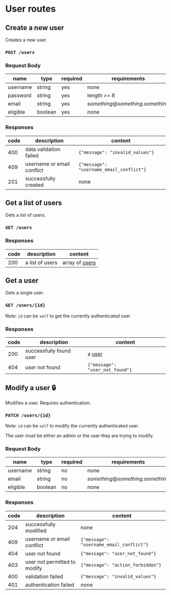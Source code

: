 # User routes

## Create a new user
Creates a new user.
### `POST /users`
### Request Body
|name|type|required|requirements|
|----|----|--------|------------|
|username|string |yes|none|
|password|string|yes|length >= 8|
|email|string|yes|_something_@_something_._something_|
|eligible|boolean|yes|none|
### Responses
|code|description|content|
|----|-----------|-------|
|400 |data validation failed|`{"message": "invalid_values"}`|
|409 |username or email conflict|`{"message": "username_email_conflict"}`|
|201 |successfully created|none|

## Get a list of users
Gets a list of users.
### `GET /users`
### Responses
|code|description|content|
|----|-----------|-------|
|200|a list of users|array of [users](index.md#user)|

## Get a user
Gets a single user.
### `GET /users/{id}`
Note: `id` can be `self` to get the currently authenticated user
### Responses
|code|description|content|
|----|-----------|-------|
|200|successfully found user|a [user](index.md#user)|
|404|user not found|`{"message": "user_not_found"}`|

## Modify a user :lock:
Modifies a user. Requires authentication.
### `PATCH /users/{id}`
Note: `id` can be `self` to modify the currently authenticated user.

The user must be either an admin or the user they are trying to modify.
### Request Body
|name|type|required|requirements|
|----|----|--------|------------|
|username|string |no|none|
|email|string|no|_something_@_something_._something_|
|eligible|boolean|no|none|

### Responses
|code|description|content|
|----|-----------|-------|
|204 |successfully modified|none|
|409 |username or email conflict|`{"message": "username_email_conflict"}`|
|404 |user not found|`{"message": "user_not_found"}`|
|403 |user not permitted to modify|`{"message": "action_forbidden"}`|
|400 |validation failed|`{"message": "invalid_values"}`|
|401 |authentication failed|none|
